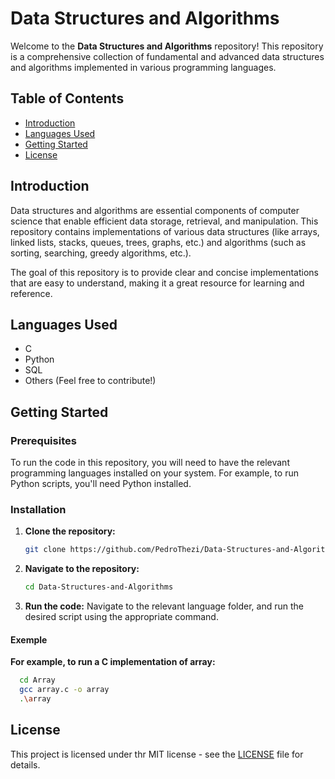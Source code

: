 # Data Structures and Algorithms

Welcome to the **Data Structures and Algorithms** repository! This repository is a comprehensive collection of fundamental and advanced data structures and algorithms implemented in various programming languages. 
## Table of Contents

- [Introduction](#introduction)
- [Languages Used](#languages-used)
- [Getting Started](#getting-started)
- [License](#license)

## Introduction

Data structures and algorithms are essential components of computer science that enable efficient data storage, retrieval, and manipulation. This repository contains implementations of various data structures (like arrays, linked lists, stacks, queues, trees, graphs, etc.) and algorithms (such as sorting, searching, greedy algorithms, etc.).

The goal of this repository is to provide clear and concise implementations that are easy to understand, making it a great resource for learning and reference.

## Languages Used
- C
- Python
- SQL
- Others (Feel free to contribute!)

## Getting Started

### Prerequisites

To run the code in this repository, you will need to have the relevant programming languages installed on your system. For example, to run Python scripts, you'll need Python installed.

### Installation

1. **Clone the repository:**
   ```sh
   git clone https://github.com/PedroThezi/Data-Structures-and-Algorithms.git
2. **Navigate to the repository:**
   ```sh
   cd Data-Structures-and-Algorithms
3. **Run the code:**
Navigate to the relevant language folder, and run the desired script using the appropriate command.

#### Exemple
**For example, to run a C implementation of array:**
 ```sh
   cd Array
   gcc array.c -o array
   .\array
 ```
## License
This project is licensed under thr MIT license - see the [LICENSE](https://github.com/PedroThezi/Data-Structures-and-Algorithms/blob/main/LICENSE) file for details.
